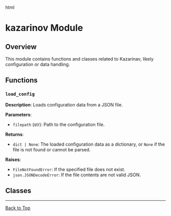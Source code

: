 html
<h1>kazarinov Module</h1>

<h2>Overview</h2>
<p>This module contains functions and classes related to Kazarinav, likely configuration or data handling.</p>

<h2>Functions</h2>

<h3><code>load_config</code></h3>

<p><strong>Description</strong>: Loads configuration data from a JSON file.</p>

<p><strong>Parameters</strong>:</p>
<ul>
  <li><code>filepath</code> (str): Path to the configuration file.</li>
</ul>

<p><strong>Returns</strong>:</p>
<ul>
  <li><code>dict | None</code>: The loaded configuration data as a dictionary, or <code>None</code> if the file is not found or cannot be parsed.</li>
</ul>

<p><strong>Raises</strong>:</p>
<ul>
  <li><code>FileNotFoundError</code>: If the specified file does not exist.</li>
  <li><code>json.JSONDecodeError</code>: If the file contents are not valid JSON.</li>
</ul>


<h2>Classes</h2>

<!-- Add classes and their methods here if any. -->


<!--  Example of a class -->
<!--
<h3><code>ConfigurationLoader</code></h3>

<p><strong>Description</strong>: A class for loading and managing configuration data.</p>

<p><strong>Methods</strong>:</p>
<ul>
  <li><code>load_config(filepath: str) -> dict | None</code>: Loads the configuration from the specified file.  Details as above for the `load_config` function.</li>
</ul>
-->


<hr>

<a href="#top">Back to Top</a>

<br>